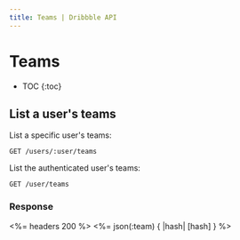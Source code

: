 ```yaml
---
title: Teams | Dribbble API
---
```


# Teams

* TOC
{:toc}

## List a user's teams

List a specific user's teams:

    GET /users/:user/teams

List the authenticated user's teams:

    GET /user/teams

### Response

<%= headers 200 %>
<%= json(:team) { |hash| [hash] } %>
